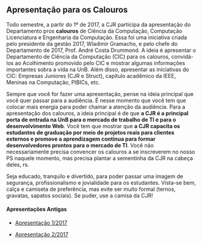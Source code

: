## Apresentação para os Calouros
Todo semestre, a partir do 1º de 2017, a CJR participa da apresentação do Departamento pros **calouros** de Ciência da Computação, Computação Licenciatura e Engenharia da Computação. Essa foi uma iniciativa criada pelo presidente da gestão 2017, Wladimir Gramacho, e pelo chefe do Departamento de 2017, Prof. André Costa Drummond. A ideia é apresentar o Departamento de Ciência da Computação (CIC) para os calouros, convidá-los ao Acolhimento promovido pelo CIC e mostrar algumas informações importantes sobra a vida na UnB. Além disso, apresentar as iniciativas do CIC: Empresas Juniores (CJR e Struct), capítulo acadêmico da IEEE, Meninas na Computação, PIBICs, etc.

Sempre que você for fazer uma apresentação, pense na ideia principal que você quer passar para a audiência. É nesse momento que você tem que colocar mais energia para poder chamar a atenção da audiência. Para a apresentação dos calouros, a ideia principal é de que **a CJR é a principal porta de entrada na UnB para o mercado de trabalho de TI e para o desenvolvimento Web**. Você tem que mostrar que **a CJR capacita os estudantes de graduação por meio de projetos reais para clientes externos e promove a aprendizagem contínua para formar desenvolvedores prontos para o mercado de TI**. Você não necessariamente precisa convencer os calouros a se inscreverem no nosso PS naquele momento, mas precisa plantar a sementinha da CJR na cabeça deles, rs.

Seja educado, tranquilo e divertido, para poder passar uma imagem de segurança, profissionalismo e jovialidade para os estudantes. Vista-se bem, calça e camiseta de preferência, mas evite ser muito formal (ternos, gravatas, sapatos sociais). Se puder, use a camisa da CJR!

#### Apresentações Antigas

* [Apresentação 1/2017](https://drive.google.com/open?id=1MYZQc5a91pUMCb1emE2co_39w3FR7QleU0pg_f7s2bA)

* [Apresentação 2/2017](https://drive.google.com/open?id=1ztUD3WtWCwj0BM8Jx5Di__M7m_09boFhoocrdCAo4a8)